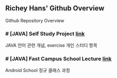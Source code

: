 ## Richey Hans' Github Overview

Github Repository Overview


### # [JAVA] Self Study Project [link](https://github.com/RicheyHans/-JAVA-Self-Study-Project.git)

JAVA 언어 관련 개념, exercise 개인 스터디 항목

### # [JAVA] Fast Campus School Lecture [link](https://github.com/RicheyHans/-JAVA-FC_School_Lecture.git)

Android School 정규 클래스 과정
